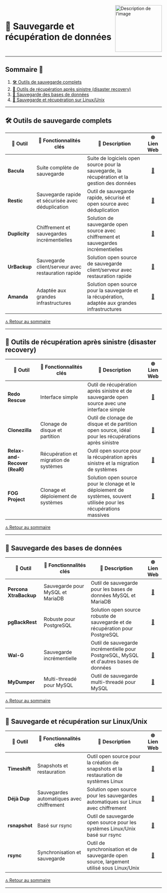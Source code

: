 <div style="display: flex; align-items: center; justify-content: space-between;">
  <h1>💾 Sauvegarde et récupération de données</h1>
  <img src="img/switchtoopen1.png" alt="Description de l'image" width="150" height="150">
</div>

---

## Sommaire 📖 <a id="sommaire"></a>
1. [🛠️ Outils de sauvegarde complets](#outils-sauvegarde-complets)
2. [🔄 Outils de récupération après sinistre (disaster recovery)](#outils-recuperation-sinistre)
3. [💾 Sauvegarde des bases de données](#sauvegarde-bases-de-donnees)
4. [🐧 Sauvegarde et récupération sur Linux/Unix](#sauvegarde-recuperation-linux)

---

## 🛠️ Outils de sauvegarde complets <a id="outils-sauvegarde-complets"></a>

| 🌟 **Outil** | 🚀 **Fonctionnalités clés** | 📝 **Description** | 🌐 **Lien Web** |
|---|---|---|---|
| **Bacula** | Suite complète de sauvegarde | Suite de logiciels open source pour la sauvegarde, la récupération et la gestion des données | <div align="center"><a href="https://www.bacula.org/">🔗</a></div> |
| **Restic** | Sauvegarde rapide et sécurisée avec déduplication | Outil de sauvegarde rapide, sécurisé et open source avec déduplication | <div align="center"><a href="https://restic.net/">🔗</a></div> |
| **Duplicity** | Chiffrement et sauvegardes incrémentielles | Solution de sauvegarde open source avec chiffrement et sauvegardes incrémentielles | <div align="center"><a href="http://duplicity.nongnu.org/">🔗</a></div> |
| **UrBackup** | Sauvegarde client/serveur avec restauration rapide | Solution open source de sauvegarde client/serveur avec restauration rapide | <div align="center"><a href="https://www.urbackup.org/">🔗</a></div> |
| **Amanda** | Adaptée aux grandes infrastructures | Solution open source pour la sauvegarde et la récupération, adaptée aux grandes infrastructures | <div align="center"><a href="https://www.amanda.org/">🔗</a></div> |

[🔝 Retour au sommaire](#sommaire)

---

## 🔄 Outils de récupération après sinistre (disaster recovery) <a id="outils-recuperation-sinistre"></a>

| 🌟 **Outil** | 🚀 **Fonctionnalités clés** | 📝 **Description** | 🌐 **Lien Web** |
|---|---|---|---|
| **Redo Rescue** | Interface simple | Outil de récupération après sinistre et de sauvegarde open source avec une interface simple | <div align="center"><a href="https://redorescue.com/">🔗</a></div> |
| **Clonezilla** | Clonage de disque et partition | Outil de clonage de disque et de partition open source, idéal pour les récupérations après sinistre | <div align="center"><a href="https://clonezilla.org/">🔗</a></div> |
| **Relax-and-Recover (ReaR)** | Récupération et migration de systèmes | Outil open source pour la récupération après sinistre et la migration de systèmes | <div align="center"><a href="https://relax-and-recover.org/">🔗</a></div> |
| **FOG Project** | Clonage et déploiement de systèmes | Solution open source pour le clonage et le déploiement de systèmes, souvent utilisée pour les récupérations massives | <div align="center"><a href="https://fogproject.org/">🔗</a></div> |

[🔝 Retour au sommaire](#sommaire)

---

## 💾 Sauvegarde des bases de données <a id="sauvegarde-bases-de-donnees"></a>

| 🌟 **Outil** | 🚀 **Fonctionnalités clés** | 📝 **Description** | 🌐 **Lien Web** |
|---|---|---|---|
| **Percona XtraBackup** | Sauvegarde pour MySQL et MariaDB | Outil de sauvegarde pour les bases de données MySQL et MariaDB | <div align="center"><a href="https://www.percona.com/software/mysql-database/percona-xtrabackup">🔗</a></div> |
| **pgBackRest** | Robuste pour PostgreSQL | Solution open source robuste de sauvegarde et de récupération pour PostgreSQL | <div align="center"><a href="https://pgbackrest.org/">🔗</a></div> |
| **Wal-G** | Sauvegarde incrémentielle | Outil de sauvegarde incrémentielle pour PostgreSQL, MySQL et d'autres bases de données | <div align="center"><a href="https://github.com/wal-g/wal-g">🔗</a></div> |
| **MyDumper** | Multi-threadé pour MySQL | Outil de sauvegarde multi-threadé pour MySQL | <div align="center"><a href="https://github.com/maxbube/mydumper">🔗</a></div> |

[🔝 Retour au sommaire](#sommaire)

---

## 🐧 Sauvegarde et récupération sur Linux/Unix <a id="sauvegarde-recuperation-linux"></a>

| 🌟 **Outil** | 🚀 **Fonctionnalités clés** | 📝 **Description** | 🌐 **Lien Web** |
|---|---|---|---|
| **Timeshift** | Snapshots et restauration | Outil open source pour la création de snapshots et la restauration de systèmes Linux | <div align="center"><a href="https://github.com/teejee2008/timeshift">🔗</a></div> |
| **Déjà Dup** | Sauvegardes automatiques avec chiffrement | Solution open source pour les sauvegardes automatiques sur Linux avec chiffrement | <div align="center"><a href="https://wiki.gnome.org/Apps/DejaDup">🔗</a></div> |
| **rsnapshot** | Basé sur rsync | Outil de sauvegarde open source pour les systèmes Linux/Unix basé sur rsync | <div align="center"><a href="http://rsnapshot.org/">🔗</a></div> |
| **rsync** | Synchronisation et sauvegarde | Outil de synchronisation et de sauvegarde open source, largement utilisé sous Linux/Unix | <div align="center"><a href="https://rsync.samba.org/">🔗</a></div> |

[🔝 Retour au sommaire](#sommaire)

---

